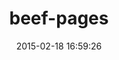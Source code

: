 ---
layout: post
title:  "beef-pages"
repo:   "stengland/pages"
date:   2015-02-18 16:59:26
gemurl: http://github.com/stengland/pages
---